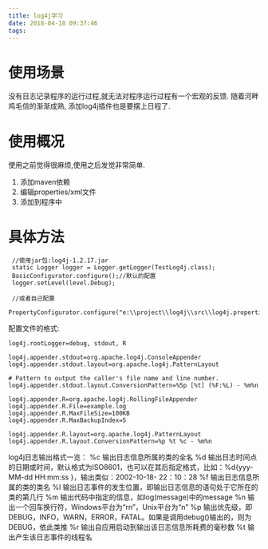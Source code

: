 ```yaml
---
title: log4j学习
date: 2018-04-18 09:37:46
tags:
---
```

# 使用场景
没有日志记录程序的运行过程,就无法对程序运行过程有一个宏观的反馈. 随着河畔鸡毛信的渐渐成熟, 添加log4j插件也是要摆上日程了.

# 使用概况
使用之前觉得很麻烦,使用之后发觉非常简单. 
1. 添加maven依赖
2. 编辑properties/xml文件
3. 添加到程序中
# 具体方法
```
 //使用jar包:log4j-1.2.17.jar
 static Logger logger = Logger.getLogger(TestLog4j.class);
 BasicConfigurator.configure();//默认的配置
 logger.setLevel(level.Debug);
 
 //或者自己配置
 PropertyConfigurator.configure("e:\\project\\log4j\\src\\log4j.properties");
```
配置文件的格式:
```
log4j.rootLogger=debug, stdout, R
 
log4j.appender.stdout=org.apache.log4j.ConsoleAppender
log4j.appender.stdout.layout=org.apache.log4j.PatternLayout
 
# Pattern to output the caller's file name and line number.
log4j.appender.stdout.layout.ConversionPattern=%5p [%t] (%F:%L) - %m%n
 
log4j.appender.R=org.apache.log4j.RollingFileAppender
log4j.appender.R.File=example.log
log4j.appender.R.MaxFileSize=100KB
log4j.appender.R.MaxBackupIndex=5
 
log4j.appender.R.layout=org.apache.log4j.PatternLayout
log4j.appender.R.layout.ConversionPattern=%p %t %c - %m%n
```
log4j日志输出格式一览：
%c 输出日志信息所属的类的全名
%d 输出日志时间点的日期或时间，默认格式为ISO8601，也可以在其后指定格式，比如：%d{yyy-MM-dd HH:mm:ss }，输出类似：2002-10-18- 22：10：28
%f 输出日志信息所属的类的类名
%l 输出日志事件的发生位置，即输出日志信息的语句处于它所在的类的第几行
%m 输出代码中指定的信息，如log(message)中的message
%n 输出一个回车换行符，Windows平台为“rn”，Unix平台为“n”
%p 输出优先级，即DEBUG，INFO，WARN，ERROR，FATAL。如果是调用debug()输出的，则为DEBUG，依此类推
%r 输出自应用启动到输出该日志信息所耗费的毫秒数
%t 输出产生该日志事件的线程名



